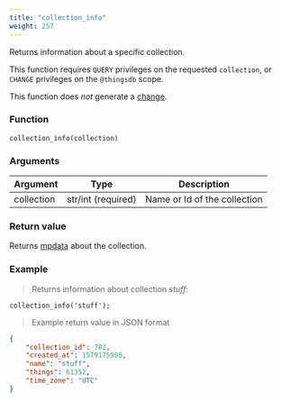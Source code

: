 ```yaml
---
title: "collection_info"
weight: 257
---
```


Returns information about a specific collection.

This function requires `QUERY` privileges on the requested `collection`, or `CHANGE`
privileges on the `@thingsdb` scope.

This function does *not* generate a [change](../../overview/changes).

### Function

`collection_info(collection)`

### Arguments

Argument | Type | Description
--------- | ----------- | -----------
collection | str/int (required) | Name or Id of the collection

### Return value

Returns [mpdata](../../data-types/mpdata) about the collection.

### Example

> Returns information about collection *stuff*:

```thingsdb,should_pass,@t
collection_info('stuff');
```

> Example return value in JSON format

```json
{
    "collection_id": 782,
    "created_at": 1579175900,
    "name": "stuff",
    "things": 61352,
    "time_zone": "UTC"
}
```
